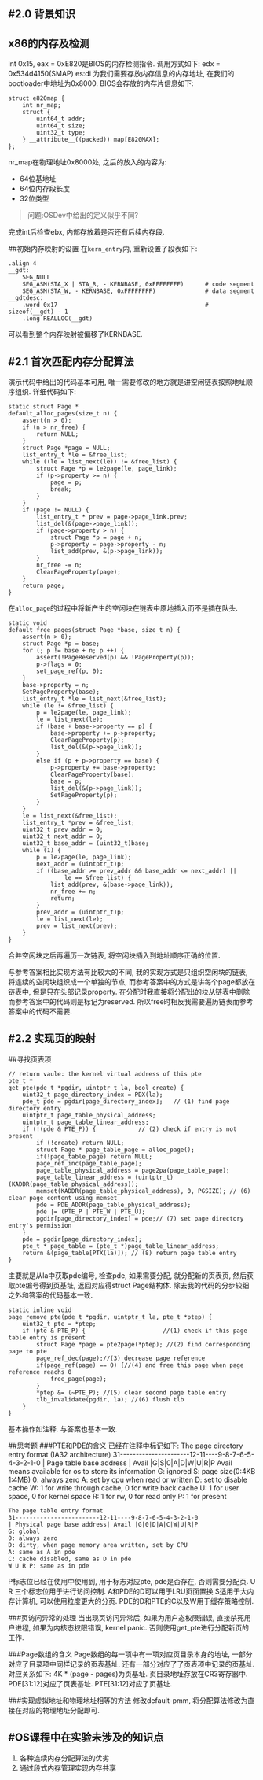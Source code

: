 #2.0 背景知识
----------------
## x86的内存及检测
int 0x15, eax = 0xE820是BIOS的内存检测指令.
调用方式如下:
edx = 0x534d4150(SMAP)
es:di 为我们需要存放内存信息的内存地址, 在我们的bootloader中地址为0x8000. 
BIOS会存放的内存片信息如下:

```
struct e820map {
    int nr_map;
    struct {
        uint64_t addr;
        uint64_t size;
        uint32_t type;
    } __attribute__((packed)) map[E820MAX];
};
```

nr\_map在物理地址0x8000处, 之后的放入的内容为:
* 64位基地址
* 64位内存段长度
* 32位类型
> 问题:OSDev中给出的定义似乎不同?

完成int后检查ebx, 内部存放着是否还有后续内存段.

##初始内存映射的设置
在`kern_entry`内, 重新设置了段表如下:

```
.align 4
__gdt:
    SEG_NULL
    SEG_ASM(STA_X | STA_R, - KERNBASE, 0xFFFFFFFF)      # code segment
    SEG_ASM(STA_W, - KERNBASE, 0xFFFFFFFF)              # data segment
__gdtdesc:
    .word 0x17                                          # sizeof(__gdt) - 1
    .long REALLOC(__gdt)
```

可以看到整个内存映射被偏移了KERNBASE.

#2.1 首次匹配内存分配算法
--------------------
演示代码中给出的代码基本可用, 唯一需要修改的地方就是讲空闲链表按照地址顺序组织.
详细代码如下:

```
static struct Page *
default_alloc_pages(size_t n) {
    assert(n > 0);
    if (n > nr_free) {
        return NULL;
    }
    struct Page *page = NULL;
    list_entry_t *le = &free_list;
    while ((le = list_next(le)) != &free_list) {
        struct Page *p = le2page(le, page_link);
        if (p->property >= n) {
            page = p;
            break;
        }
    }
    if (page != NULL) {
        list_entry_t * prev = page->page_link.prev;
        list_del(&(page->page_link));
        if (page->property > n) {
            struct Page *p = page + n;
            p->property = page->property - n;
            list_add(prev, &(p->page_link));
        }
        nr_free -= n;
        ClearPageProperty(page);
    }
    return page;
}
```

在`alloc_page`的过程中将新产生的空闲块在链表中原地插入而不是插在队头.

```
static void
default_free_pages(struct Page *base, size_t n) {
    assert(n > 0);
    struct Page *p = base;
    for (; p != base + n; p ++) {
        assert(!PageReserved(p) && !PageProperty(p));
        p->flags = 0;
        set_page_ref(p, 0);
    }
    base->property = n;
    SetPageProperty(base);
    list_entry_t *le = list_next(&free_list);
    while (le != &free_list) {
        p = le2page(le, page_link);
        le = list_next(le);
        if (base + base->property == p) {
            base->property += p->property;
            ClearPageProperty(p);
            list_del(&(p->page_link));
        }
        else if (p + p->property == base) {
            p->property += base->property;
            ClearPageProperty(base);
            base = p;
            list_del(&(p->page_link));
            SetPageProperty(p);
        }
    }
    le = list_next(&free_list);
    list_entry_t *prev = &free_list;
    uint32_t prev_addr = 0;
    uint32_t next_addr = 0;
    uint32_t base_addr = (uint32_t)base;
    while (1) {
        p = le2page(le, page_link);
        next_addr = (uintptr_t)p;
        if ((base_addr >= prev_addr && base_addr <= next_addr) ||
                le == &free_list) {
            list_add(prev, &(base->page_link));
            nr_free += n;
            return;
        }
        prev_addr = (uintptr_t)p;
        le = list_next(le);
        prev = list_next(prev);
    }
}
```

合并空闲块之后再遍历一次链表, 将空闲块插入到地址顺序正确的位置.

与参考答案相比实现方法有比较大的不同, 我的实现方式是只组织空闲块的链表, 将连续的空闲块组织成一个单独的节点, 而参考答案中的方式是讲每个page都放在链表中, 但是只在头部记录property. 在分配时我直接将分配出的块从链表中删除而参考答案中的代码则是标记为reserved. 所以free时相反我需要遍历链表而参考答案中的代码不需要.

#2.2 实现页的映射
---------------
##寻找页表项

```
// return vaule: the kernel virtual address of this pte
pte_t *
get_pte(pde_t *pgdir, uintptr_t la, bool create) {
    uint32_t page_directory_index = PDX(la);
    pde_t pde = pgdir[page_directory_index];   // (1) find page directory entry
    uintptr_t page_table_physical_address;
    uintptr_t page_table_linear_address;
    if (!(pde & PTE_P)) {            // (2) check if entry is not present
        if (!create) return NULL;
        struct Page * page_table_page = alloc_page();
        if(!page_table_page) return NULL;
        page_ref_inc(page_table_page);
        page_table_physical_address = page2pa(page_table_page);
        page_table_linear_address = (uintptr_t)(KADDR(page_table_physical_address));
        memset(KADDR(page_table_physical_address), 0, PGSIZE); // (6) clear page content using memset
        pde = PDE_ADDR(page_table_physical_address); 
        pde |= (PTE_P | PTE_W | PTE_U);
        pgdir[page_directory_index] = pde;// (7) set page directory entry's permission
    }
    pde = pgdir[page_directory_index];
    pte_t * page_table = (pte_t *)page_table_linear_address;
    return &(page_table[PTX(la)]); // (8) return page table entry
}
```

主要就是从la中获取pde编号, 检查pde, 如果需要分配, 就分配新的页表页, 然后获取pte编号得到页基址, 返回对应得struct Page结构体.
除去我的代码的分步较细之外和答案的代码基本一致.

```
static inline void
page_remove_pte(pde_t *pgdir, uintptr_t la, pte_t *ptep) {
    uint32_t pte = *ptep;
    if (pte & PTE_P) {                      //(1) check if this page table entry is present
        struct Page *page = pte2page(*ptep); //(2) find corresponding page to pte
        page_ref_dec(page);//(3) decrease page reference
        if(page_ref(page) == 0) {//(4) and free this page when page reference reachs 0
            free_page(page);
        }
        *ptep &= (~PTE_P); //(5) clear second page table entry
        tlb_invalidate(pgdir, la); //(6) flush tlb
    }
}
```
基本操作如注释. 与答案也基本一致.

##思考题
###PTE和PDE的含义
已经在注释中标记如下:
    The page directory entry format (IA32 architecture)
    31----------------------12-11----9-8-7-6-5-4-3-2-1-0
    | Page table base address | Avail |G|S|0|A|D|W|U|R|P
    Avail means available for os to store its information
    G: ignored
    S: page size(0:4KB 1:4MB)
    0: always zero
    A: set by cpu when read or written
    D: set to disable cache
    W: 1 for write through cache, 0 for write back cache
    U: 1 for user space, 0 for kernel space
    R: 1 for rw, 0 for read only
    P: 1 for present

    The page table entry format
    31------------------------12-11----9-8-7-6-5-4-3-2-1-0
    | Physical page base address| Avail |G|0|D|A|C|W|U|R|P
    G: global
    0: always zero
    D: dirty, when page memory area written, set by CPU
    A: same as A in pde
    C: cache disabled, same as D in pde
    W U R P: same as in pde
P标志位已经在使用中使用到, 用于标志对应pte, pde是否存在, 否则需要分配页.
U R 三个标志位用于进行访问控制.
A和PDE的D可以用于LRU页面置换
S适用于大内存计算机, 可以使用粒度更大的分页.
PDE的D和PTE的C以及W用于缓存策略控制.

###页访问异常的处理
当出现页访问异常后, 如果为用户态权限错误, 直接杀死用户进程, 如果为内核态权限错误, kernel panic. 否则使用get_pte进行分配新页的工作.


###Page数组的含义
Page数组的每一项中有一项对应页目录本身的地址, 一部分对应了目录项中同样记录的页表基址, 还有一部分对应了了页表项中记录的页基址.
对应关系如下: 4K * (page - pages)为页基址.
页目录地址存放在CR3寄存器中.
PDE[31:12]对应了页表基址.
PTE[31:12]对应了页基址.

###实现虚拟地址和物理地址相等的方法
修改default-pmm, 将分配算法修改为直接在对应的物理地址分配即可.

#OS课程中在实验未涉及的知识点
------------------
1. 各种连续内存分配算法的优劣
2. 通过段式内存管理实现内存共享

